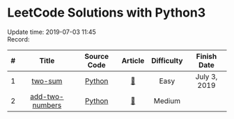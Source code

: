 # LeetCode Solutions with Python3
Update time:  2019-07-03 11:45 <br>
Record: <br>

| # | Title | Source Code | Article | Difficulty | Finish Date |
|:---:|:---:|:---:|:---:|:---:|:---:|
|1|[two-sum](https://leetcode.com/problems/two-sum)|[Python](https://github.com/iamyuqi/LeetCode/blob/master/Solutions/001_two_sum.py)|[:bookmark_tabs:](https://leetcode.com/articles/two-sum/)|Easy|July 3, 2019
|2|[add-two-numbers](https://leetcode.com/problems/add-two-numbers)|[Python](https://github.com/iamyuqi/LeetCode/blob/master/Solutions/002_add_two_numbers.py)|[:bookmark_tabs:](https://leetcode.com/articles/add-two-numbers/)|Medium|
